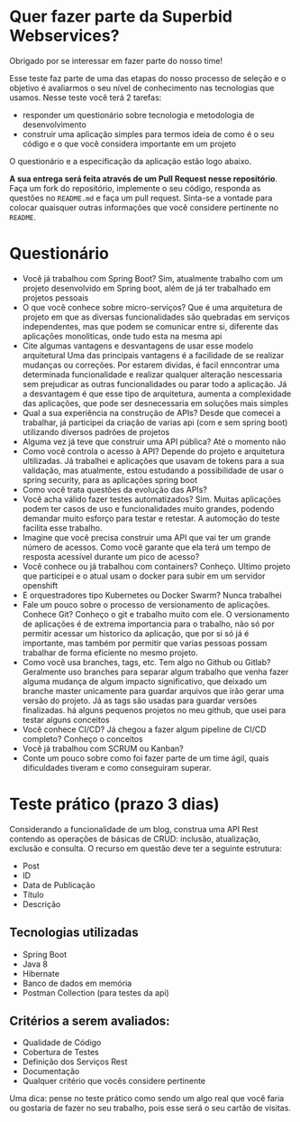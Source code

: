 # Quer fazer parte da Superbid Webservices?

Obrigado por se interessar em fazer parte do nosso time!

Esse teste faz parte de uma das etapas do nosso processo de seleção e o objetivo é avaliarmos o seu nível de conhecimento nas tecnologias que usamos. Nesse teste você terá 2 tarefas:

* responder um questionário sobre tecnologia e metodologia de desenvolvimento
* construir uma aplicação simples para termos ideia de como é o seu código e o que você considera importante em um projeto

O questionário e a especificação da aplicação estão logo abaixo.

**A sua entrega será feita através de um Pull Request nesse repositório**. Faça um fork do repositório, implemente o seu código, responda as questões no `README.md` e faça um pull request. Sinta-se a vontade para colocar quaisquer outras informações que você considere pertinente no `README`.

# Questionário

* Você já trabalhou com Spring Boot?
  Sim, atualmente trabalho com um projeto desenvolvido em Spring boot, além de já ter trabalhado em projetos pessoais 
* O que você conhece sobre micro-serviços?
  Que é uma arquitetura de projeto em que as diversas funcionalidades são quebradas em serviços independentes, mas que podem se comunicar entre si, diferente das aplicações monoliticas, onde tudo esta na mesma api
* Cite algumas vantagens e desvantagens de usar esse modelo arquitetural
  Uma das principais vantagens é a facilidade de se realizar mudanças ou correções. Por estarem dividas, é facil enncontrar uma determinada funcionalidade e realizar qualquer alteração nescessaria sem prejudicar as outras funcionalidades ou parar todo a aplicação.
  Já a desvantagem é que esse tipo de arquitetura, aumenta a complexidade das aplicações, que pode ser desnecessaria em soluções mais simples
* Qual a sua experiência na construção de APIs?
  Desde que comecei a trabalhar, já participei da criação de varias api (com e sem spring boot) utilizando diversos padrões de projetos
* Alguma vez já teve que construir uma API pública?
  Até o momento não
* Como você controla o acesso à API?
  Depende do projeto e arquitetura ultilizadas. Já trabalhei e aplicações que usavam de tokens para a sua validação, mas atualmente, estou estudando a possibilidade de usar o spring security, para as aplicações spring boot 
* Como você trata questões da evolução das APIs?
* Você acha válido fazer testes automatizados?
  Sim. Muitas aplicações podem ter casos de uso e funcionalidades muito grandes, podendo demandar muito esforço para testar e retestar. A automoção do teste facilita esse trabalho.
* Imagine que você precisa construir uma API que vai ter um grande número de acessos. Como você garante que ela terá um tempo de resposta acessível durante um pico de acesso?
* Você conhece ou já trabalhou com containers?
  Conheço. Ultimo projeto que participei e o atual usam o docker para subir em um servidor openshift 
* E orquestradores tipo Kubernetes ou Docker Swarm?
  Nunca trabalhei
* Fale um pouco sobre o processo de versionamento de aplicações. Conhece Git?
  Conheço o git e trabalho muito com ele. O versionamento de aplicações é de extrema importancia para o trabalho, não só por permitir acessar um historico da aplicação, que por si só já é importante, mas também por permitir que varias pessoas possam trabalhar de forma eficiente no mesmo projeto.
* Como você usa branches, tags, etc. Tem algo no Github ou Gitlab?
  Geralmente uso branches para separar algum trabalho que venha fazer alguma mudança de algum impacto significativo, que deixado um branche master unicamente para guardar arquivos que irão gerar uma versão do projeto. Já as tags são usadas para guardar versões finalizadas. há alguns pequenos projetos no meu github, que usei para testar alguns conceitos 
* Você conhece CI/CD? Já chegou a fazer algum pipeline de CI/CD completo?
  Conheço o conceitos 
* Você já trabalhou com SCRUM ou Kanban?
* Conte um pouco sobre como foi fazer parte de um time ágil, quais dificuldades tiveram e como conseguiram superar.

# Teste prático (prazo 3 dias)

Considerando a funcionalidade de um blog, construa uma API Rest contendo as operações de básicas de CRUD: inclusão, atualização, exclusão e consulta. O recurso em questão deve ter a seguinte estrutura:

* Post
* ID
* Data de Publicação
* Título
* Descrição

## Tecnologias utilizadas 

* Spring Boot
* Java 8
* Hibernate
* Banco de dados em memória
* Postman Collection (para testes da api)

## Critérios a serem avaliados:

* Qualidade de Código
* Cobertura de Testes
* Definição dos Serviços Rest
* Documentação
* Qualquer critério que vocês considere pertinente

Uma dica: pense no teste prático como sendo um algo real que você faria ou gostaria de fazer no seu trabalho, pois esse será o seu cartão de visitas.
